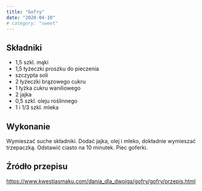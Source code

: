```yaml
---
title: "Gofry"
date: "2020-04-10"
# category: "sweet"
---
```


## Składniki

- 1,5 szkl. mąki
- 1,5 łyżeczki proszku do pieczenia
- szczypta soli
- 2 łyżeczki brązowego cukru
- 1 łyżka cukru waniliowego
- 2 jajka
- 0,5 szkl. oleju roślinnego
- 1 i 1/3 szkl. mleka

## Wykonanie

Wymieszać suche składniki. Dodać jajka, olej i mleko, dokładnie wymieszać trzepaczką. Odstawić ciasto na 10 minutek. Piec goferki.

## Źródło przepisu

<https://www.kwestiasmaku.com/dania_dla_dwojga/gofry/gofry/przepis.html>
